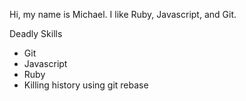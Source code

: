 Hi, my name is Michael. I like Ruby, Javascript, and Git.

Deadly Skills

* Git
* Javascript
* Ruby
* Killing history using git rebase